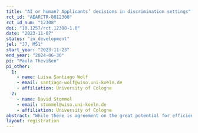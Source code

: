 ```yaml
---
title: "AI or human? Applicants’ decisions in discrimination settings"
rct_id: "AEARCTR-0012308"
rct_id_num: "12308"
doi: "10.1257/rct.12308-1.0"
date: "2023-11-07"
status: "in_development"
jel: "J7, M51"
start_year: "2023-11-23"
end_year: "2024-06-30"
pi: "Paula Thevißen"
pi_other:
  1:
    - name: Luisa Santiago Wolf
    - email: santiago-wolf@wiso.uni-koeln.de
    - affiliation: University of Cologne
  2:
    - name: David Stommel
    - email: stommel@wiso.uni-koeln.de
    - affiliation: University of Cologne
abstract: "While there is agreement on the great potential for efficiencies and savings that the use of artificial intelligence (AI) can bring to recruitment, there is also an ongoing debate about the ethical and legal implications of hiring algorithms. The existing literature on the perception of hiring algorithms is ambiguous. Therefore, we investigate the question whether anticipated discrimination influences applicants’ preferences for a hiring algorithm. We conduct an online experiment based on the design of Dargnies et al. (2022) in which applicants are asked to decide whether a human manager or an AI should take their hiring decision. The novelty in our approach is the simulation of discrimination settings. We distinguish between taste-based and statistical discrimination. Using artificially formed groups, we can address a wide range of characteristics on which grounds candidates can be discriminated against. Our findings therefore extend to a broad group of applicants. The results of our study contribute to a better understanding of the potential of AI-assisted hiring processes, which can help to attract more diverse groups of applicants. "
layout: registration
---
```


